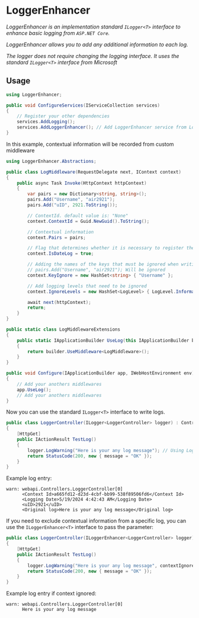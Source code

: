 # LoggerEnhancer

*LoggerEnhancer is an implementation standard `ILogger<T>` interface to enhance basic logging from `ASP.NET Core`.*

*LoggerEnhancer allows you to add any additional information to each log.*

*The logger does not require changing the logging interface. It uses the standard `ILogger<T>` interface from Microsoft*

## Usage
```csharp
using LoggerEnhancer;

public void ConfigureServices(IServiceCollection services)
{
    // Register your other dependencies
    services.AddLogging();
    services.AddLoggerEnhancer(); // Add LoggerEnhancer service from LoggerEnhancer namespace
}
```

In this example, contextual information will be recorded from custom middleware

```csharp
using LoggerEnhancer.Abstractions;

public class LogMiddleware(RequestDelegate next, IContext context)
{
    public async Task Invoke(HttpContext httpContext)
    {
        var pairs = new Dictionary<string, string>();
        pairs.Add("Username", "air2921");
        pairs.Add("uID", 2921.ToString());

        // ContextId. default value is: "None"
        context.ContextId = Guid.NewGuid().ToString();

        // Contextual information
        context.Pairs = pairs;

        // Flag that determines whether it is necessary to register the log recording time
        context.IsDateLog = true;

        // Adding the names of the keys that must be ignored when writing the log
        // pairs.Add("Username", "air2921"); Will be ignored
        context.KeyIgnore = new HashSet<string> { "Username" };

        // Add logging levels that need to be ignored
        context.IgnoreLevels = new HashSet<LogLevel> { LogLevel.Information };

        await next(httpContext);
        return;
    }
}

public static class LogMiddlewareExtensions
{
    public static IApplicationBuilder UseLog(this IApplicationBuilder builder)
    {
        return builder.UseMiddleware<LogMiddleware>();
    }
}
```

```csharp
public void Configure(IApplicationBuilder app, IWebHostEnvironment env)
{
    // Add your anothers middlewares
    app.UseLog();
    // Add your anothers middlewares
}
```

Now you can use the standard `ILogger<T>` interface to write logs.

```csharp
public class LoggerController(ILogger<LoggerController> logger) : ControllerBase
{
    [HttpGet]
    public IActionResult TestLog()
    {
        logger.LogWarning("Here is your any log message"); // Using LogWarning because of LogInformation is ignored
        return StatusCode(200, new { message = "OK" });
    }
}
```

Example log entry:

```
warn: webapi.Controllers.LoggerController[0]
      <Context Id>a665fd12-d23d-4cbf-bb99-538f89506fd6</Context Id>
      <Logging Date>5/19/2024 4:42:43 AM</Logging Date>
      <uID>2921</uID>
      <Original log>Here is your any log message</Original log>
```

If you need to exclude contextual information from a specific log, you can use the `ILoggerEnhancer<T>` interface to pass the parameter:

```csharp
public class LoggerController(ILoggerEnhancer<LoggerController> logger) : ControllerBase
{
    [HttpGet]
    public IActionResult TestLog()
    {
        logger.LogWarning("Here is your any log message", contextIgnore: true); // Using LogWarning because of LogInformation is ignored
        return StatusCode(200, new { message = "OK" });
    }
}
```

Example log entry if context ignored:

```
warn: webapi.Controllers.LoggerController[0]
      Here is your any log message
```
